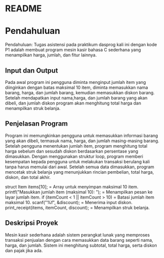# README
# Pendahuluan
Pendahuluan: Tugas asistensi 
pada praktikum dasprog kali ini dengan kode P1 adalah membuat program mesin kasir bahasa C sederhana yang menampilkan harga, jumlah, dan fitur lainnya.
## Input dan Output
Pada awal program ini pengguna diminta menginput jumlah item yang diinginkan dengan batas maksimal 10 item, diminta memasukkan nama barang, harga, dan jumlah barang, kemudian memasukkan diskon barang. Setelah mendapatkan input nama,harga, dan jumlah barang yang akan dibeli, dan jumlah diskon program akan menghitung total harga dan menampilkan struk belanja.

 ## Penjelasan Program
Program ini memungkinkan pengguna untuk memasukkan informasi barang yang akan dibeli, termasuk nama, harga, dan jumlah masing-masing barang. Setelah pengguna menentukan jumlah item, program menghitung total harga sebelum dan sesudah diskon berdasarkan persentase yang dimasukkan. Dengan menggunakan struktur loop, program memberi kesempatan kepada pengguna untuk melakukan transaksi berulang kali tanpa harus memulai dari awal. Setelah semua data dimasukkan, program mencetak struk belanja yang menunjukkan rincian pembelian, total harga, diskon, dan total akhir.

 struct Item items[10]; = Array untuk menyimpan maksimal 10 item.
 printf("Masukkan jumlah item (maksimal 10): "); = Menampilkan pesan ke layar jumlah item.
 if (itemCount < 1 || itemCount > 10) = Batasi jumlah item maksimal 10.
 scanf("%f", &discount); = Menerima input diskon.
 print_receipt(items, itemCount, discount); = Menampilkan struk belanja.

## Deskripsi Proyek
Mesin kasir sederhana adalah sistem perangkat lunak yang memproses transaksi penjualan dengan cara memasukkan data barang seperti nama, harga, dan jumlah. Sistem ini menghitung subtotal, total harga, serta diskon dan pajak jika ada.
